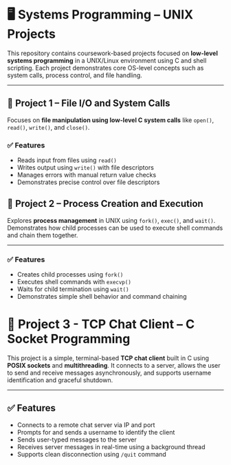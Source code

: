 # 🖥️ Systems Programming – UNIX Projects

This repository contains coursework-based projects focused on **low-level systems programming** in a UNIX/Linux environment using C and shell scripting. Each project demonstrates core OS-level concepts such as system calls, process control, and file handling.

---

## 📁 Project 1 – File I/O and System Calls

Focuses on **file manipulation using low-level C system calls** like `open()`, `read()`, `write()`, and `close()`.

### ✅ Features
- Reads input from files using `read()`
- Writes output using `write()` with file descriptors
- Manages errors with manual return value checks
- Demonstrates precise control over file descriptors

## 📁 Project 2 – Process Creation and Execution

Explores **process management** in UNIX using `fork()`, `exec()`, and `wait()`. Demonstrates how child processes can be used to execute shell commands and chain them together.

---

### ✅ Features
- Creates child processes using `fork()`
- Executes shell commands with `execvp()`
- Waits for child termination using `wait()`
- Demonstrates simple shell behavior and command chaining

# 💬 Project 3 - TCP Chat Client – C Socket Programming

This project is a simple, terminal-based **TCP chat client** built in C using **POSIX sockets** and **multithreading**. It connects to a server, allows the user to send and receive messages asynchronously, and supports username identification and graceful shutdown.

---

## ✅ Features

- Connects to a remote chat server via IP and port
- Prompts for and sends a username to identify the client
- Sends user-typed messages to the server
- Receives server messages in real-time using a background thread
- Supports clean disconnection using `/quit` command



